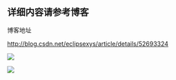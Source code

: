## 详细内容请参考博客 

博客地址 

http://blog.csdn.net/eclipsexys/article/details/52693324

![](https://raw.githubusercontent.com/xuyisheng/NaturalAnim/master/pic/7.gif)

![](https://raw.githubusercontent.com/xuyisheng/NaturalAnim/master/pic/5.gif)
